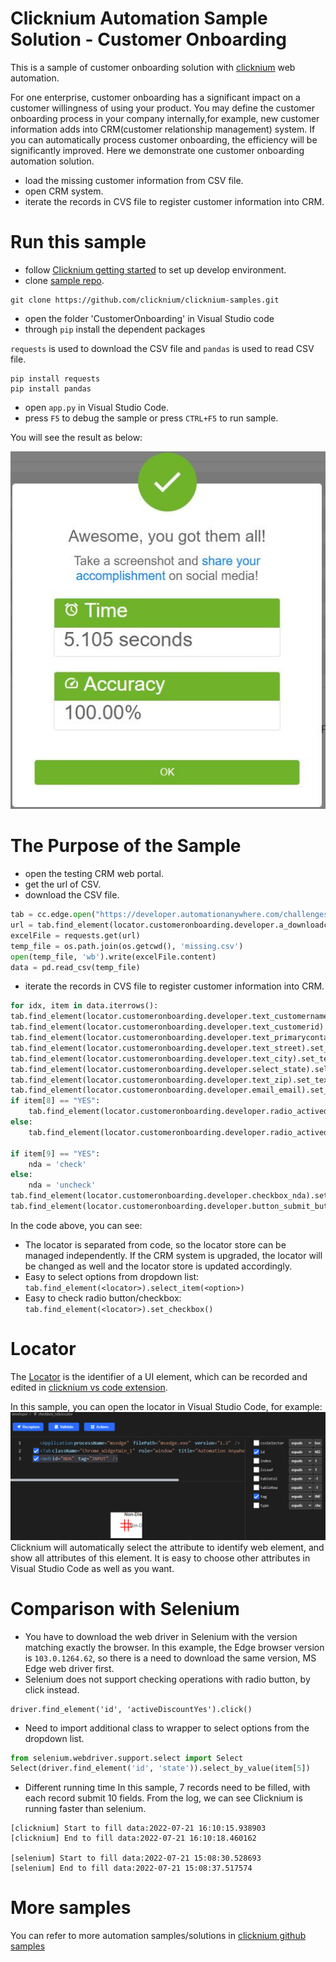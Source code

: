 # Clicknium Automation Sample Solution - Customer Onboarding

This is a sample of customer onboarding solution with [clicknium](https://www.clicknium.com/) web automation.

For one enterprise, customer onboarding has a significant impact on a customer willingness of using your product. You may define the customer onboarding process in your company internally,for example,  new customer information adds into CRM(customer relationship management) system. If you can automatically process customer onboarding, the efficiency will be significantly improved. 
Here we demonstrate one customer onboarding automation solution.
- load the missing customer information from CSV file.
- open CRM system.
- iterate the records in CVS file to register customer information into CRM.

# Run this sample
- follow [Clicknium getting started](https://www.clicknium.com/documents) to set up develop environment.
- clone [sample repo](https://github.com/clicknium/clicknium-samples).
```
git clone https://github.com/clicknium/clicknium-samples.git
```
- open the folder 'CustomerOnboarding' in Visual Studio code
- through `pip` install the dependent packages
  
`requests` is used to download the CSV file and `pandas` is used to read CSV file.

```
pip install requests
pip install pandas
```

- open `app.py` in Visual Studio Code.
- press `F5` to debug the sample or press `CTRL+F5` to run sample.

You will see the result as below:

![result](img/result.jpg)

# The Purpose of the Sample
- open the testing CRM web portal.
- get the url of CSV.
- download the CSV file.

```python
tab = cc.edge.open("https://developer.automationanywhere.com/challenges/automationanywherelabs-customeronboarding.html")
url = tab.find_element(locator.customeronboarding.developer.a_downloadcsv).get_property("href")
excelFile = requests.get(url)
temp_file = os.path.join(os.getcwd(), 'missing.csv')
open(temp_file, 'wb').write(excelFile.content)
data = pd.read_csv(temp_file)
```

- iterate the records in CVS file to register customer information into CRM.

```python
for idx, item in data.iterrows():
tab.find_element(locator.customeronboarding.developer.text_customername).set_text(item[0])
tab.find_element(locator.customeronboarding.developer.text_customerid).set_text(item[1])
tab.find_element(locator.customeronboarding.developer.text_primarycontact).set_text(item[2])
tab.find_element(locator.customeronboarding.developer.text_street).set_text(item[3])
tab.find_element(locator.customeronboarding.developer.text_city).set_text(item[4])
tab.find_element(locator.customeronboarding.developer.select_state).select_item(item[5])
tab.find_element(locator.customeronboarding.developer.text_zip).set_text("%05d" % item[6])
tab.find_element(locator.customeronboarding.developer.email_email).set_text(item[7])
if item[8] == "YES":
    tab.find_element(locator.customeronboarding.developer.radio_activediscountyes).set_checkbox()
else:
    tab.find_element(locator.customeronboarding.developer.radio_activediscountno).set_checkbox()
        
if item[9] == "YES":
    nda = 'check'
else:
    nda = 'uncheck'
tab.find_element(locator.customeronboarding.developer.checkbox_nda).set_checkbox(check_type=nda)
tab.find_element(locator.customeronboarding.developer.button_submit_button).click()
```

In the code above, you can see:
- The locator is separated from code, so the locator store can be managed independently. If the CRM system is upgraded, the locator will be changed as well and the locator store is updated accordingly.
- Easy to select options from dropdown list: `tab.find_element(<locator>).select_item(<option>)`
- Easy to check radio button/checkbox: `tab.find_element(<locator>).set_checkbox()`

# Locator
The [Locator](https://www.clickcorp.com/documents#automation/locator) is the identifier of a UI element, which can be recorded and edited in [clicknium vs code extension](https://marketplace.visualstudio.com/items?itemName=ClickCorp.clicknium). 

In this sample, you can open the locator in Visual Studio Code, for example:
![locator](img/locator.png)	
Clicknium will automatically select the attribute to identify web element, and show all attributes of this element. It is easy to choose other attributes in Visual Studio Code as well as you want.

# Comparison with Selenium
- You have to download the web driver in Selenium with the version matching exactly the browser. In this example, the Edge browser version is `103.0.1264.62`, so there is a need to download the same version, MS Edge web driver first.
- Selenium does not support checking operations with radio button, by click instead.
```
driver.find_element('id', 'activeDiscountYes').click()
```

- Need to import additional class to wrapper to select options from the dropdown list.
```python
from selenium.webdriver.support.select import Select
Select(driver.find_element('id', 'state')).select_by_value(item[5])
```

- Different running time
In this sample, 7 records need to be filled, with each record submit 10 fields. From the log, we can see Clicknium is running faster than selenium.
```
[clicknium] Start to fill data:2022-07-21 16:10:15.938903
[clicknium] End to fill data:2022-07-21 16:10:18.460162

[selenium] Start to fill data:2022-07-21 15:08:30.528693
[selenium] End to fill data:2022-07-21 15:08:37.517574
```

# More samples
You can refer to more automation samples/solutions in [clicknium github samples](https://github.com/clicknium/clicknium-samples)





